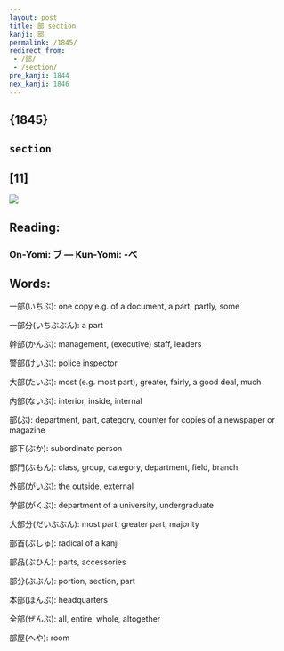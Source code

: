```yaml
---
layout: post
title: 部 section
kanji: 部
permalink: /1845/
redirect_from:
 - /部/
 - /section/
pre_kanji: 1844
nex_kanji: 1846
---
```


## {1845}

## `section`

## [11]

<div class="stroke"><img src="E983A8.png" /></div>

## Reading:

### On-Yomi: ブ &mdash; Kun-Yomi: -べ

## Words:

一部(いちぶ): one copy e.g. of a document, a part, partly, some

一部分(いちぶぶん): a part

幹部(かんぶ): management, (executive) staff, leaders

警部(けいぶ): police inspector

大部(たいぶ): most (e.g. most part), greater, fairly, a good deal, much

内部(ないぶ): interior, inside, internal

部(ぶ): department, part, category, counter for copies of a newspaper or magazine

部下(ぶか): subordinate person

部門(ぶもん): class, group, category, department, field, branch

外部(がいぶ): the outside, external

学部(がくぶ): department of a university, undergraduate

大部分(だいぶぶん): most part, greater part, majority

部首(ぶしゅ): radical of a kanji

部品(ぶひん): parts, accessories

部分(ぶぶん): portion, section, part

本部(ほんぶ): headquarters

全部(ぜんぶ): all, entire, whole, altogether

部屋(へや): room
